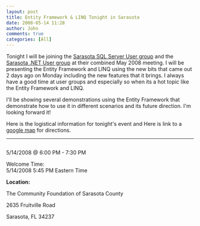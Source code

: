 ```yaml
---
layout: post
title: Entity Framework & LINQ Tonight in Sarasota
date: 2008-05-14 11:28
author: John
comments: true
categories: [All]
---
```

<p>Tonight I will be joining the <a href="http://sarasotasql.net/">Sarasota SQL Server User group</a> and the <a href="http://www.sarasotadev.net/">Sarasota .NET User group</a> at their combined May 2008 meeting. I will be presenting the Entity Framework and LINQ using the new bits that came out 2 days ago on Monday including the new features that it brings. I always have a good time at user groups and especially so when its a hot topic like the Entity Framework and LINQ. </p> <p>I'll be showing several demonstrations using the Entity Framework that demonstrate how to use it in different scenarios and its future direction. I'm looking forward it!</p> <p>Here is the logistical information for tonight's event and Here is link to a <a href="http://maps.google.com/maps?sourceid=navclient&amp;ie=UTF-8&amp;rlz=1T4GGIH_en__265__265&amp;q=2635+Fruitville+Rd,+Sarasota,+FL+34237,+USA&amp;um=1&amp;sa=X&amp;oi=geocode_result&amp;resnum=1&amp;ct=title">google map</a> for directions.</p> <hr>  <p><img alt="" src="https://www.clicktoattend.com/images/partners/5125c0dc-4f57-48bb-b86a-ee0cd8023c42.jpg" border="0"> <p>5/14/2008 @ 6:00 PM - 7:30 PM <p>Welcome Time:<br>5/14/2008 5:45 PM Eastern Time <p><strong>Location:</strong> <p>The Community Foundation of Sarasota County <p>2635 Fruitville Road <p>Sarasota, FL 34237

